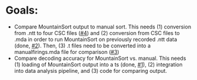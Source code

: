 # Goals:

  * Compare MountainSort output to manual sort. This needs (1) conversion from .ntt to four CSC files ([#4](https://github.com/vandermeerlab/MountainSort-Hackathon-Matlab/issues/4)) and (2) conversion from CSC files to .mda in order to run MountainSort on previously recorded .ntt data (done, [#2](https://github.com/vandermeerlab/MountainSort-Hackathon-Matlab/issues/2)). Then, (3) .t files need to be converted into a manualfirings.mda file for comparison ([#3](https://github.com/vandermeerlab/MountainSort-Hackathon-Matlab/issues/3))
  * Compare decoding accuracy for MountainSort vs. manual. This needs (1) loading of MountainSort output into a ts (done, [#1](https://github.com/vandermeerlab/MountainSort-Hackathon-Matlab/issues/1)), (2) integration into data analysis pipeline, and (3) code for comparing output.
